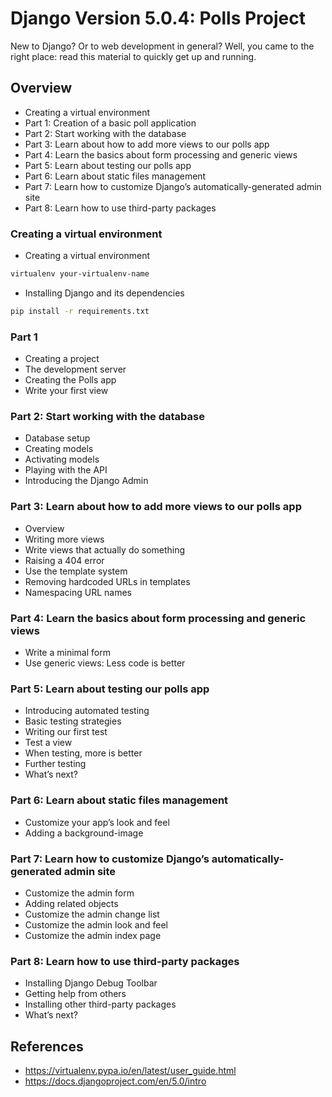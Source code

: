 # Django Version 5.0.4: Polls Project

New to Django? Or to web development in general? Well, you came to the right place: read this material to quickly get up and running.

## Overview

- Creating a virtual environment
- Part 1: Creation of a basic poll application
- Part 2: Start working with the database
- Part 3: Learn about how to add more views to our polls app
- Part 4: Learn the basics about form processing and generic views
- Part 5: Learn about testing our polls app
- Part 6: Learn about static files management
- Part 7: Learn how to customize Django’s automatically-generated admin site
- Part 8: Learn how to use third-party packages

### Creating a virtual environment

- Creating a virtual environment

```bash
virtualenv your-virtualenv-name
```

- Installing Django and its dependencies

```bash
pip install -r requirements.txt
```

### Part 1

- Creating a project
- The development server
- Creating the Polls app
- Write your first view

### Part 2: Start working with the database

- Database setup
- Creating models
- Activating models
- Playing with the API
- Introducing the Django Admin

### Part 3: Learn about how to add more views to our polls app

- Overview
- Writing more views
- Write views that actually do something
- Raising a 404 error
- Use the template system
- Removing hardcoded URLs in templates
- Namespacing URL names

### Part 4: Learn the basics about form processing and generic views

- Write a minimal form
- Use generic views: Less code is better

### Part 5: Learn about testing our polls app

- Introducing automated testing
- Basic testing strategies
- Writing our first test
- Test a view
- When testing, more is better
- Further testing
- What’s next?

### Part 6: Learn about static files management

- Customize your app’s look and feel
- Adding a background-image

### Part 7: Learn how to customize Django’s automatically-generated admin site

- Customize the admin form
- Adding related objects
- Customize the admin change list
- Customize the admin look and feel
- Customize the admin index page

### Part 8: Learn how to use third-party packages

- Installing Django Debug Toolbar
- Getting help from others
- Installing other third-party packages
- What’s next?

## References

- <https://virtualenv.pypa.io/en/latest/user_guide.html>
- <https://docs.djangoproject.com/en/5.0/intro>

